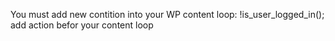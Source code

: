 You must add new contition into your WP content loop:
  !is_user_logged_in();
add action befor your content loop 
